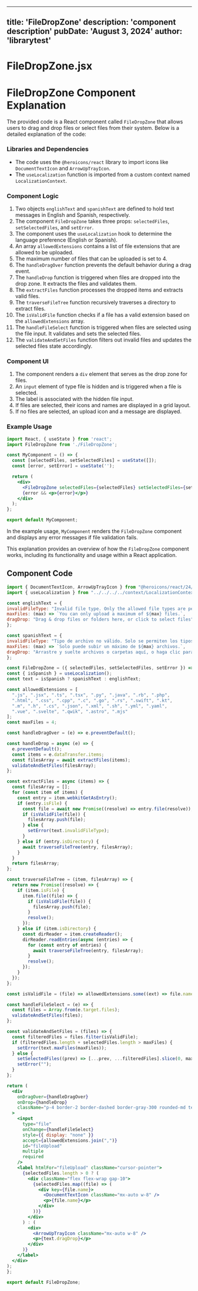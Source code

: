 ---
  title: 'FileDropZone'
  description: 'component description'
  pubDate: 'August 3, 2024'
  author: 'librarytest'
  ---
  
  
  
  # FileDropZone.jsx
  # FileDropZone Component Explanation

The provided code is a React component called `FileDropZone` that allows users to drag and drop files or select files from their system. Below is a detailed explanation of the code:

### Libraries and Dependencies
- The code uses the `@heroicons/react` library to import icons like `DocumentTextIcon` and `ArrowUpTrayIcon`.
- The `useLocalization` function is imported from a custom context named `LocalizationContext`.

### Component Logic
1. Two objects `englishText` and `spanishText` are defined to hold text messages in English and Spanish, respectively.
2. The component `FileDropZone` takes three props: `selectedFiles`, `setSelectedFiles`, and `setError`.
3. The component uses the `useLocalization` hook to determine the language preference (English or Spanish).
4. An array `allowedExtensions` contains a list of file extensions that are allowed to be uploaded.
5. The maximum number of files that can be uploaded is set to 4.
6. The `handleDragOver` function prevents the default behavior during a drag event.
7. The `handleDrop` function is triggered when files are dropped into the drop zone. It extracts the files and validates them.
8. The `extractFiles` function processes the dropped items and extracts valid files.
9. The `traverseFileTree` function recursively traverses a directory to extract files.
10. The `isValidFile` function checks if a file has a valid extension based on the `allowedExtensions` array.
11. The `handleFileSelect` function is triggered when files are selected using the file input. It validates and sets the selected files.
12. The `validateAndSetFiles` function filters out invalid files and updates the selected files state accordingly.

### Component UI
1. The component renders a `div` element that serves as the drop zone for files.
2. An `input` element of type file is hidden and is triggered when a file is selected.
3. The label is associated with the hidden file input.
4. If files are selected, their icons and names are displayed in a grid layout.
5. If no files are selected, an upload icon and a message are displayed.

### Example Usage
```jsx
import React, { useState } from 'react';
import FileDropZone from './FileDropZone';

const MyComponent = () => {
  const [selectedFiles, setSelectedFiles] = useState([]);
  const [error, setError] = useState('');

  return (
    <div>
      <FileDropZone selectedFiles={selectedFiles} setSelectedFiles={setSelectedFiles} setError={setError} />
      {error && <p>{error}</p>}
    </div>
  );
};

export default MyComponent;
```

In the example usage, `MyComponent` renders the `FileDropZone` component and displays any error messages if file validation fails.

This explanation provides an overview of how the `FileDropZone` component works, including its functionality and usage within a React application.
  
  ## Component Code
  ```jsx
  import { DocumentTextIcon, ArrowUpTrayIcon } from "@heroicons/react/24/outline";
import { useLocalization } from "../../../../context/LocalizationContext";

const englishText = {
  invalidFileType: "Invalid file type. Only the allowed file types are permitted.",
  maxFiles: (max) => `You can only upload a maximum of ${max} files.`,
  dragDrop: "Drag & drop files or folders here, or click to select files",
};

const spanishText = {
  invalidFileType: "Tipo de archivo no válido. Solo se permiten los tipos de archivos permitidos.",
  maxFiles: (max) => `Solo puede subir un máximo de ${max} archivos.`,
  dragDrop: "Arrastre y suelte archivos o carpetas aquí, o haga clic para seleccionar archivos",
};

const FileDropZone = ({ selectedFiles, setSelectedFiles, setError }) => {
  const { isSpanish } = useLocalization();
  const text = isSpanish ? spanishText : englishText;

  const allowedExtensions = [
    ".js", ".jsx", ".ts", ".tsx", ".py", ".java", ".rb", ".php",
    ".html", ".css", ".cpp", ".c", ".go", ".rs", ".swift", ".kt", 
    ".m", ".h", ".cs", ".json", ".xml", ".sh", ".yml", ".yaml", 
    ".vue", ".svelte", ".qwik", ".astro", ".mjs"
  ];
  const maxFiles = 4;

  const handleDragOver = (e) => e.preventDefault();

  const handleDrop = async (e) => {
    e.preventDefault();
    const items = e.dataTransfer.items;
    const filesArray = await extractFiles(items);
    validateAndSetFiles(filesArray);
  };

  const extractFiles = async (items) => {
    const filesArray = [];
    for (const item of items) {
      const entry = item.webkitGetAsEntry();
      if (entry.isFile) {
        const file = await new Promise((resolve) => entry.file(resolve));
        if (isValidFile(file)) {
          filesArray.push(file);
        } else {
          setError(text.invalidFileType);
        }
      } else if (entry.isDirectory) {
        await traverseFileTree(entry, filesArray);
      }
    }
    return filesArray;
  };

  const traverseFileTree = (item, filesArray) => {
    return new Promise((resolve) => {
      if (item.isFile) {
        item.file((file) => {
          if (isValidFile(file)) {
            filesArray.push(file);
          }
          resolve();
        });
      } else if (item.isDirectory) {
        const dirReader = item.createReader();
        dirReader.readEntries(async (entries) => {
          for (const entry of entries) {
            await traverseFileTree(entry, filesArray);
          }
          resolve();
        });
      }
    });
  };

  const isValidFile = (file) => allowedExtensions.some((ext) => file.name.endsWith(ext));

  const handleFileSelect = (e) => {
    const files = Array.from(e.target.files);
    validateAndSetFiles(files);
  };

  const validateAndSetFiles = (files) => {
    const filteredFiles = files.filter(isValidFile);
    if (filteredFiles.length + selectedFiles.length > maxFiles) {
      setError(text.maxFiles(maxFiles));
    } else {
      setSelectedFiles((prev) => [...prev, ...filteredFiles].slice(0, maxFiles));
      setError("");
    }
  };

  return (
    <div
      onDragOver={handleDragOver}
      onDrop={handleDrop}
      className="p-4 border-2 border-dashed border-gray-300 rounded-md text-center cursor-pointer mb-4 h-[400px] w-[400px] flex overflow-y-scroll items-center justify-center"
    >
      <input
        type="file"
        onChange={handleFileSelect}
        style={{ display: "none" }}
        accept={allowedExtensions.join(",")}
        id="fileUpload"
        multiple
        required
      />
      <label htmlFor="fileUpload" className="cursor-pointer">
        {selectedFiles.length > 0 ? (
          <div className="flex flex-wrap gap-10">
            {selectedFiles.map((file) => (
              <div key={file.name}>
                <DocumentTextIcon className="mx-auto w-8" />
                <p>{file.name}</p>
              </div>
            ))}
          </div>
        ) : (
          <div>
            <ArrowUpTrayIcon className="mx-auto w-8" />
            <p>{text.dragDrop}</p>
          </div>
        )}
      </label>
    </div>
  );
};

export default FileDropZone;
  ```
  